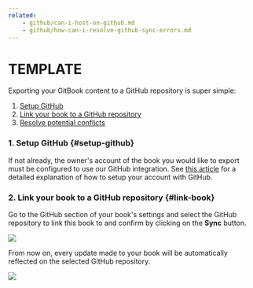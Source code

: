 ```yaml
---
related:
    - github/can-i-host-on-github.md
    - github/how-can-i-resolve-github-sync-errors.md
---
```


# TEMPLATE

Exporting your GitBook content to a GitHub repository is super simple:

1. [Setup GitHub](#setup-github)
2. [Link your book to a GitHub repository](#link-book)
3. [Resolve potential conflicts](./how-can-i-resolve-github-sync-errors.md)

### 1. Setup GitHub {#setup-github}

If not already, the owner's account of the book you would like to export
must be configured to use our GitHub integration. See [this article](./can-i-host-on-github.md#github-integration) for
a detailed explanation of how to setup your account with GitHub.

### 2. Link your book to a GitHub repository {#link-book}

Go to the GitHub section of your book's settings and select the GitHub repository to link this book to and confirm by clicking on the **Sync** button.

![](/assets/sync-book-with-github.png)

From now on, every update made to your book will be automatically reflected on the selected GitHub repository.

![](/assets/github-sync-success.png)
